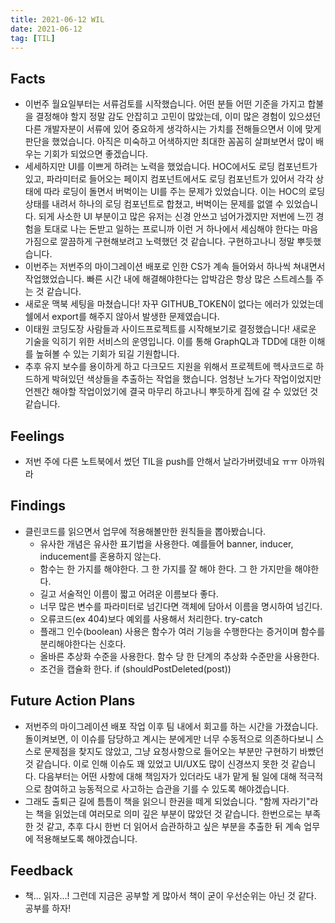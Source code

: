 ```yaml
---
title: 2021-06-12 WIL
date: 2021-06-12
tag: [TIL]
---
```


## Facts

- 이번주 월요일부터는 서류검토를 시작했습니다. 어떤 분들 어떤 기준을 가지고 합불을 결정해야 할지 정말 감도 안잡히고 고민이 많았는데, 이미 많은 경험이 있으셨던 다른 개발자분이 서류에 있어 중요하게 생각하시는 가치를 전해들으면서 이에 맞게 판단을 했었습니다. 아직은 미숙하고 어색하지만 최대한 꼼꼼히 살펴보면서 많이 배우는 기회가 되었으면 좋겠습니다.
- 세세하지만 UI를 이쁘게 하려는 노력을 했었습니다. HOC에서도 로딩 컴포넌트가 있고, 파라미터로 들어오는 페이지 컴포넌트에서도 로딩 컴포넌트가 있어서 각각 상태에 따라 로딩이 돌면서 버벅이는 UI를 주는 문제가 있었습니다. 이는 HOC의 로딩 상태를 내려서 하나의 로딩 컴포넌트로 합쳤고, 버벅이는 문제를 없앨 수 있었습니다. 되게 사소한 UI 부분이고 많은 유저는 신경 안쓰고 넘어가겠지만 저번에 느낀 경험을 토대로 나는 돈받고 일하는 프로니까 이런 거 하나에서 세심해야 한다는 마음가짐으로 깔끔하게 구현해보려고 노력했던 것 같습니다. 구현하고나니 정말 뿌듯했습니다.
- 이번주는 저번주의 마이그레이션 배포로 인한 CS가 계속 들어와서 하나씩 쳐내면서 작업했었습니다. 빠른 시간 내에 해결해야한다는 압박감은 항상 많은 스트레스틀 주는 것 같습니다.
- 새로운 맥북 세팅을 마쳤습니다! 자꾸 GITHUB_TOKEN이 없다는 에러가 있었는데 쉘에서 export를 해주지 않아서 발생한 문제였습니다.
- 이태원 코딩도장 사람들과 사이드프로젝트를 시작해보기로 결정했습니다! 새로운 기술을 익히기 위한 서비스의 운영입니다. 이를 통해 GraphQL과 TDD에 대한 이해를 높혀볼 수 있는 기회가 되길 기원합니다.
- 추후 유지 보수를 용이하게 하고 다크모드 지원을 위해서 프로젝트에 헥사코드로 하드하게 박혀있던 색상들을 추출하는 작업을 했습니다. 엄청난 노가다 작업이었지만 언젠간 해야할 작업이었기에 결국 마무리 하고나니 뿌듯하게 집에 갈 수 있었던 것 같습니다.

## Feelings

- 저번 주에 다른 노트북에서 썼던 TIL을 push를 안해서 날라가버렸네요 ㅠㅠ 아까워라

## Findings

- 클린코드를 읽으면서 업무에 적용해볼만한 원칙들을 뽑아봤습니다.
  - 유사한 개념은 유사한 표기법을 사용한다. 예를들어 banner, inducer, inducement를 혼용하지 않는다.
  - 함수는 한 가지를 해야한다. 그 한 가지를 잘 해야 한다. 그 한 가지만을 해야한다.
  - 길고 서술적인 이름이 짧고 어려운 이름보다 좋다.
  - 너무 많은 변수를 파라미터로 넘긴다면 객체에 담아서 이름을 명시하여 넘긴다.
  - 오류코드(ex 404)보다 예외를 사용해서 처리한다. try-catch
  - 플래그 인수(boolean) 사용은 함수가 여러 기능을 수행한다는 증거이며 함수를 분리해야한다는 신호다.
  - 올바른 추상화 수준을 사용한다. 함수 당 한 단계의 추상화 수준만을 사용한다.
  - 조건을 캡슐화 한다. if (shouldPostDeleted(post))

## Future Action Plans

- 저번주의 마이그레이션 배포 작업 이후 팀 내에서 회고를 하는 시간을 가졌습니다. 돌이켜보면, 이 이슈를 담당하고 계시는 분에게만 너무 수동적으로 의존하다보니 스스로 문제점을 찾지도 않았고, 그냥 요청사항으로 들어오는 부분만 구현하기 바빴던 것 같습니다. 이로 인해 이슈도 꽤 있었고 UI/UX도 많이 신경쓰지 못한 것 같습니다. 다음부터는 어떤 사항에 대해 책임자가 있더라도 내가 맡게 될 일에 대해 적극적으로 참여하고 능동적으로 사고하는 습관을 기를 수 있도록 해야겠습니다.
- 그래도 출퇴근 길에 틈틈이 책을 읽으니 한권을 떼게 되었습니다. "함께 자라기"라는 책을 읽었는데 여러모로 의미 깊은 부분이 많았던 것 같습니다. 한번으로는 부족한 것 같고, 추후 다시 한번 더 읽어서 습관하하고 싶은 부분을 추출한 뒤 계속 업무에 적용해보도록 해야겠습니다.

## Feedback

- 책... 읽자...! 그런데 지금은 공부할 게 많아서 책이 굳이 우선순위는 아닌 것 같다. 공부를 하자!

